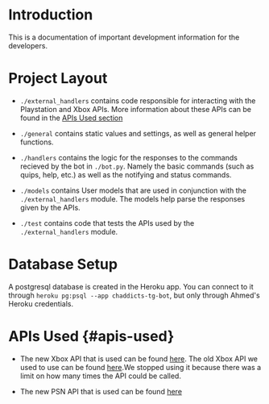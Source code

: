 # Introduction 

This is a documentation of important development information for the
developers. 

# Project Layout

- `./external_handlers` contains code responsible for interacting with the 
Playstation and Xbox APIs. More information about these APIs can be found in
the [APIs Used section](#apis-used)

- `./general` contains static values and settings, as well as general helper
functions.

- `./handlers` contains the logic for the responses to the commands recieved by
the bot in `./bot.py`. Namely the basic commands (such as quips, help, etc.)
as well as the notifying and status commands.

- `./models` contains User models that are used in conjunction with the 
`./external_handlers` module. The models help parse the responses given by the
APIs.

- `./test` contains code that tests the APIs used by the `./external_handlers`
module. 

# Database Setup

A postgresql database is created in the Heroku app. You can connect to it
through `heroku pg:psql --app chaddicts-tg-bot`, but only through Ahmed's
Heroku credentials.


# APIs Used {#apis-used}

- The new Xbox API that is used can be found
[here](https://github.com/OpenXbox/xbox-webapi-python). The old Xbox API we
used to use can be found [here](https://xapi.us/).We stopped using it because
there was a limit on how many times the API could be called. 

- The new PSN API that is used can be found
[here](https://github.com/OpenXbox/xbox-webapi-python)
